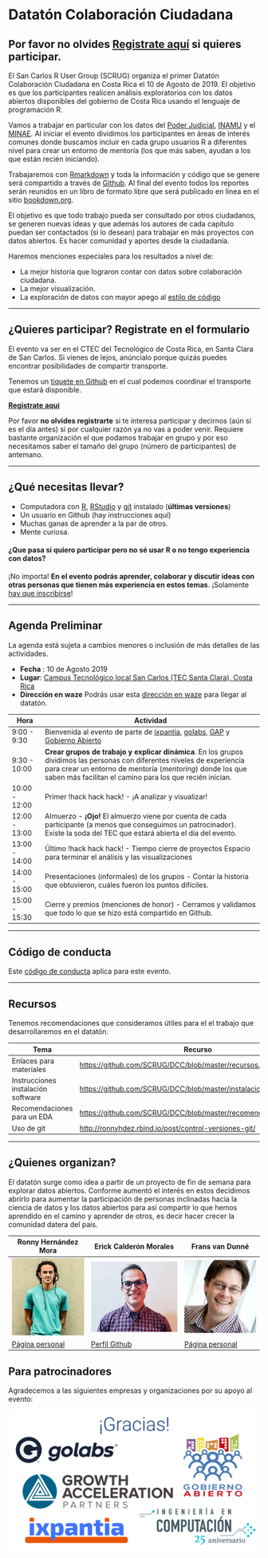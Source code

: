 # Datatón Colaboración Ciudadana


Por favor **no olvides [Registrate aquí](https://forms.gle/upj9GCyStGE3YRiU9)** si quieres participar.
--

El San Carlos R User Group (SCRUG) organiza el primer Datatón Colaboración Ciudadana en Costa Rica el 10 de Agosto de 2019. El objetivo es que los participantes realicen análisis exploratorios con los datos abiertos disponibles del gobierno de Costa Rica usando el lenguaje de programación R.

Vamos a trabajar en particular con los datos del [Poder Judicial](https://pj.poder-judicial.go.cr/index.php/rendicion-de-cuentas/datos-abiertos), [INAMU](https://www.inamu.go.cr/datosabiertos) y el [MINAE](http://datosabiertos.presidencia.go.cr/dataviews/245078/ministerio-de-ambiente-y-energia-2018/). Al iniciar el evento dividimos los participantes en áreas de interés comunes donde buscamos incluir en cada grupo usuarios R a diferentes nivel para crear un entorno de mentoría (los que más saben, ayudan a los que están recién iniciando).

Trabajaremos con [Rmarkdown](https://es.r4ds.hadley.nz/r-markdown.html) y toda la información y código que se genere será compartido a través de [Github](https://github.com/SCRUG/DCC). Al final del evento todos los reportes serán reunidos en un libro de formato libre que será publicado en línea en el sitio [bookdown.org](http://bookdown.org).

El objetivo es que todo trabajo pueda ser consultado por otros ciudadanos, se generen nuevas ideas y que además los autores de cada capítulo puedan ser contactados (si lo desean) para trabajar en más proyectos con datos abiertos. Es hacer comunidad y aportes desde la ciudadanía.

Haremos menciones especiales para los resultados a nivel de:

 - La mejor historia que lograron contar con datos sobre colaboración ciudadana.
 - La mejor visualización.
 - La exploración de datos con mayor apego al [estilo de código](http://adv-r.had.co.nz/Style.html)

*** 
## ¿Quieres participar? Registrate en el formulario
El evento va ser en el CTEC del Tecnológico de Costa Rica, en Santa Clara de San Carlos. Si vienes de lejos, anúncialo porque quizás puedes encontrar posibilidades de compartir transporte. 

Tenemos un [tiquete en Github](https://github.com/SCRUG/DCC/issues/8) en el
cual podemos coordinar el transporte que estará disponible.

**[Registrate aqui](https://forms.gle/upj9GCyStGE3YRiU9)**

Por favor **no olvides registrarte** si te interesa participar y decirnos (aún si es el día antes) si por cualquier razón ya no vas a poder venir. Requiere bastante organización el que podamos trabajar en grupo y por eso necesitamos saber el tamaño del grupo (número de participantes) de antemano.

***

## ¿Qué necesitas llevar?

 - Computadora con [R](https://www.r-project.org/), [RStudio](https://www.rstudio.com/products/rstudio/download/) y [git](https://git-scm.com/) instalado (**últimas versiones**)
 - Un usuario en Github (hay instrucciones aquí)
 - Muchas ganas de aprender a la par de otros.
 - Mente curiosa.

#### ¿Que pasa si quiero participar pero no sé usar R o no tengo experiencia con datos?

¡No importa! **En el evento podrás aprender, colaborar y discutir ideas con otras personas que tienen más experiencia en estos temas**. ¡Solamente [hay que inscribirse](https://forms.gle/upj9GCyStGE3YRiU9)!

***

## Agenda Preliminar

La agenda está sujeta a cambios menores o inclusión de más detalles de las actividades.

 - **Fecha** : 10 de Agosto 2019
 - **Lugar**: [Campus Tecnológico local San Carlos (TEC Santa Clara), Costa Rica](https://www.tec.ac.cr/ubicaciones/sede-regional-san-carlos)
 - **Dirección en waze** Podrás usar esta [dirección en waze](https://www.waze.com/es/directions/costa-rica/santa-clara,-florencia/estacionamiento-ctec/180551784.1805452300.7258278.html) para llegar al datatón.


| Hora | Actividad |
|-----|---------------------------|
| 9:00 - 9:30 | Bienvenida al evento de parte de [ixpantia](https://www.ixpantia.com/es/), [golabs](https://www.go-labs.net/es/), [GAP](https://www.growthaccelerationpartners.com/) y [Gobierno Abierto](http://gobiernoabierto.go.cr/)|
| 9:30 - 10:00 | **Crear grupos de trabajo y explicar dinámica**. En los grupos dividimos las personas con diferentes niveles de experiencia para crear un entorno de mentoría (*mentoring*) donde los que saben más facilitan el camino para los que recién inician. |
| 10:00 - 12:00 | Primer !hack hack hack! - ¡A analizar y visualizar! |
| 12:00 - 13:00 | Almuerzo - **¡Ojo!** El almuerzo viene por cuenta de cada participante (a menos que conseguimos un patrocinador). Existe la soda del TEC que estará abierta el día del evento. |
| 13:00 - 14:00 | Último !hack hack hack! - Tiempo cierre de proyectos Espacio para terminar el análisis y las visualizaciones  |
| 14:00 - 15:00 | Presentaciones (informales) de los grupos - Contar la historia que obtuvieron, cuáles fueron los  puntos difíciles. |
| 15:00 - 15:30 | Cierre y premios (menciones de honor) - Cerramos y validamos que todo lo que se hizo está compartido en Github. |

***

## Código de conducta
Este [código de conducta](https://github.com/datos-abiertos-cr/orientacion/blob/master/codigo-de-conducta.md) aplica para este evento.

***

## Recursos

Tenemos recomendaciones que consideramos útiles para el el trabajo que desarrollaremos en el datatón.

| Tema | Recurso |
| ---- | ------- |
| Enlaces para materiales | https://github.com/SCRUG/DCC/blob/master/recursos.md |
| Instrucciones instalación software  | https://github.com/SCRUG/DCC/blob/master/instalacion_software.md |
| Recomendaciones para un EDA | https://github.com/SCRUG/DCC/blob/master/recomendaciones_eda.md |
| Uso de git | http://ronnyhdez.rbind.io/post/control-versiones-git/ |

***

## ¿Quienes organizan?

El datatón surge como idea a partir de un proyecto de fin de semana para
explorar datos abiertos. Conforme aumentó el interés en estos decidimos
abrirlo para aumentar la participación de personas inclinadas hacia la
ciencia de datos y los datos abiertos para así compartir lo que hemos aprendido en el camino y aprender de otros, es decir hacer crecer la
comunidad datera del país.


| Ronny Hernández Mora | Erick Calderón Morales | Frans van Dunné |
|--------------------- | ---------------------- | --------------- |
| ![](img/ronny.png) | ![](img/erick.png) | ![](img/frans.png)
| [Página personal](http://ronnyhdez.rbind.io/) | [Perfil Github](https://github.com/ecamo19)   | [Página personal](http://www.fransvandunne.com/) |



## Para patrocinadores

Agradecemos a las siguientes empresas y organizaciones por su apoyo al
evento:


![](img/gracias.png)






